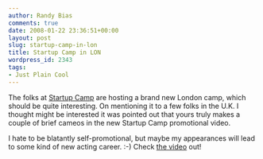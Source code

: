 ```yaml
---
author: Randy Bias
comments: true
date: 2008-01-22 23:36:51+00:00
layout: post
slug: startup-camp-in-lon
title: Startup Camp in LON
wordpress_id: 2343
tags:
- Just Plain Cool
---
```


The folks at [Startup Camp](http://www.startupcamp.org/) are hosting a brand new London camp, which should be quite interesting.  On mentioning it to a few folks in the U.K. I thought might be interested it was pointed out that yours truly makes a couple of brief cameos in the new Startup Camp promotional video.

I hate to be blatantly self-promotional, but maybe my appearances will lead to some kind of new acting career.  :-)  Check [the video](http://wcdata.sun.com/webcast/download/07B00849/07B00849_00_300.mp4) out!
